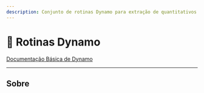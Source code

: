 ```yaml
---
description: Conjunto de rotinas Dynamo para extração de quantitativos
---
```


# 💎 Rotinas Dynamo

[Documentação Básica de Dynamo](https://primer2.dynamobim.org/v/pt-br)

***

## Sobre

